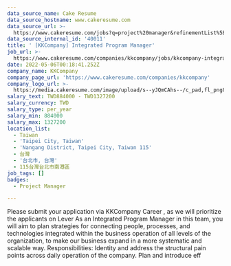 ```yaml
---
data_source_name: Cake Resume
data_source_hostname: www.cakeresume.com
data_source_url: >-
  https://www.cakeresume.com/jobs?q=project%20manager&refinementList%5Blang_name%5D%5B0%5D=English&refinementList%5Bsalary_type%5D=per_year&range%5Bsalary_range%5D%5Bmin%5D=1000000&page=2
data_source_internal_id: '40011'
title: ' [KKCompany] Integrated Program Manager'
job_url: >-
  https://www.cakeresume.com/companies/kkcompany/jobs/kkcompany-integrated-program-manager
date: 2022-05-06T00:18:41.252Z
company_name: KKCompany
company_page_url: 'https://www.cakeresume.com/companies/kkcompany'
company_logo_url: >-
  https://media.cakeresume.com/image/upload/s--yJQmCAhs--/c_pad,fl_png8,h_200,w_200/v1637561973/kxxyllrqxnxut3jg0vup.png
salary_text: TWD884000 - TWD1327200
salary_currency: TWD
salary_type: per_year
salary_min: 884000
salary_max: 1327200
location_list:
  - Taiwan
  - 'Taipei City, Taiwan'
  - 'Nangang District, Taipei City, Taiwan 115'
  - 台灣
  - '台北市, 台灣'
  - 115台灣台北市南港區
job_tags: []
badges:
  - Project Manager

---
```


Please submit your application via KKCompany Career , as we will prioritize the applicants on Lever As an Integrated Program Manager in this team, you will aim to plan strategies for connecting people, processes, and technologies integrated within the business operation of all levels of the organization, to make our business expand in a more systematic and scalable way. Responsibilities: Identity and address the structural pain points across daily operation of the company. Plan and introduce eff
